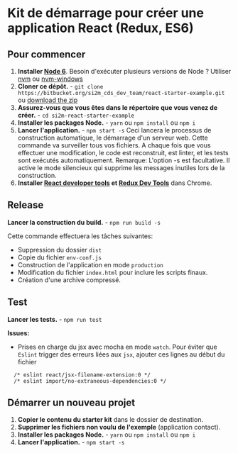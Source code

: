 # Kit de démarrage pour créer une application React (Redux, ES6)

## Pour commencer
1. **Installer [Node 6](https://nodejs.org)**. Besoin d'exécuter plusieurs versions de Node ? Utiliser [nvm](https://github.com/creationix/nvm) ou [nvm-windows](https://github.com/coreybutler/nvm-windows)
2. **Cloner ce dépôt.** - `git clone https://bitbucket.org/si2m_cds_dev_team/react-starter-example.git` ou [download the zip](https://bitbucket.org/si2m_cds_dev_team/react-starter-example/downloads)
3. **Assurez-vous que vous êtes dans le répertoire que vous venez de créer.** - `cd si2m-react-starter-example`
4. **Installer les packages Node.** - `yarn` ou `npm install` ou `npm i`
5. **Lancer l'application.** - `npm start -s` Ceci lancera le processus de construction automatique, le démarrage d'un serveur web. Cette commande va surveiller tous vos fichiers. A chaque fois que vous effectuer une modification, le code est reconstruit, est linter, et les tests sont exécutés automatiquement. Remarque: L'option -s est facultative. Il active le mode silencieux qui supprime les messages inutiles lors de la construction.
6. **Installer [React developer tools](https://chrome.google.com/webstore/detail/react-developer-tools/fmkadmapgofadopljbjfkapdkoienihi?hl=en) et [Redux Dev Tools](https://chrome.google.com/webstore/detail/redux-devtools/lmhkpmbekcpmknklioeibfkpmmfibljd?hl=en)** dans Chrome.

## Release

**Lancer la construction du build.** - `npm run build -s`

Cette commande effectuera les tâches suivantes:  
  * Suppression du dossier `dist`  
  * Copie du fichier `env-conf.js`  
  * Construction de l'application en mode `production`  
  * Modification du fichier `index.html` pour inclure les scripts finaux.  
  * Création d'une archive compressé.  

## Test

**Lancer les tests.** - `npm run test`

**Issues:**
  * Prises en charge du jsx avec mocha en mode `watch`.
  Pour éviter que `Eslint` trigger des erreurs liées aux `jsx`, ajouter ces lignes au début du fichier
  ```
    /* eslint react/jsx-filename-extension:0 */  
    /* eslint import/no-extraneous-dependencies:0 */
  ```

## Démarrer un nouveau projet

1. **Copier le contenu du starter kit** dans le dossier de destination.  
2. **Supprimer les fichiers non voulu de l'exemple** (application contact).
3. **Installer les packages Node.** - `yarn` ou `npm install` ou `npm i`  
4. **Lancer l'application.** - `npm start -s`
